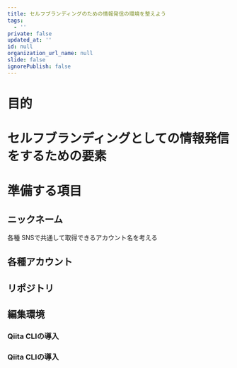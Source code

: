 ```yaml
---
title: セルフブランディングのための情報発信の環境を整えよう
tags:
  - ''
private: false
updated_at: ''
id: null
organization_url_name: null
slide: false
ignorePublish: false
---
```

# 目的

# セルフブランディングとしての情報発信をするための要素

# 準備する項目

## ニックネーム
各種 SNSで共通して取得できるアカウント名を考える

## 各種アカウント
## リポジトリ

## 編集環境
### Qiita CLIの導入

### Qiita CLIの導入
